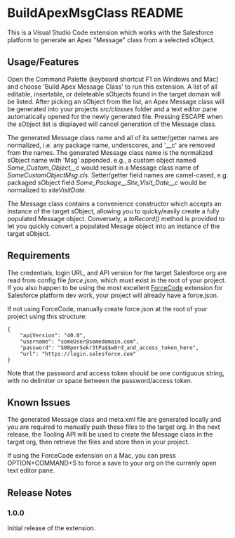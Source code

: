 # BuildApexMsgClass README

This is a Visual Studio Code extension which works with the Salesforce platform to generate an Apex "Message" class from a selected sObject.

## Usage/Features

Open the Command Palette (keyboard shortcut F1 on Windows and Mac) and choose 'Build Apex Message Class' to run this extension.  A list of all editable, insertable, or deleteable sObjects found in the target domain will be listed.  After picking an sObject from the list,  an Apex Message class will be generated into your projects *src/classes* folder and a text editor pane automatically opened for the newly generated file.  Pressing ESCAPE when the sObject list is displayed will cancel generation of the Message class.

The generated Message class name and all of its setter/getter names are normalized, i.e. any package name, underscores, and '__c' are removed from the names. The generated Message class name is the normalized sObject name with 'Msg' appended.  e.g., a custom object named *Some_Custom_Object__c*  would result in a Message class name of *SomeCustomObjectMsg.cls*.  Setter/getter field names are camel-cased,  e.g. packaged sObject field *Some_Package__Site_Visit_Date__c* would be normalized to *siteVisitDate*.

The Message class contains a convenience constructor which accepts an instance of the target sObject, allowing you to quicky/easily create a fully populated Message object.  Conversely, a *toRecord()* method is provided to let you quickly convert a populated Mesage object into an instance of the target sObject.

## Requirements

The credentials, login URL, and API version for the target Salesforce org are read from config file *force.json*, which must exist in the root of your project.  If you also happen to be using the most excellent [ForceCode](https://github.com/celador/ForceCode) extension for Salesforce platform dev work, your project will already have a force.json. 

If not using ForceCode, manually create force.json at the root of your project using this structure:

```
{
	"apiVersion": "40.0",
	"username": "someUser@somedomain.com",
	"password": "S00perSekr3tPa$$w0rd_and_access_token_here",
	"url": "https://login.salesforce.com"
}
```
Note that the password and access token should be one contiguous string, with no delimiter or space between the password/access token.

## Known Issues

The generated Message class and meta.xml file are generated locally and you are required to manually push these files to the target org.  In the next release, the Tooling API will be used to create the Message class in the target org, then retrieve the files and store then in your project.  

If using the ForceCode extension on a Mac, you can press OPTION+COMMAND+S to force a save to your org on the currenly open text editor pane.

## Release Notes

### 1.0.0

Initial release of the extension.